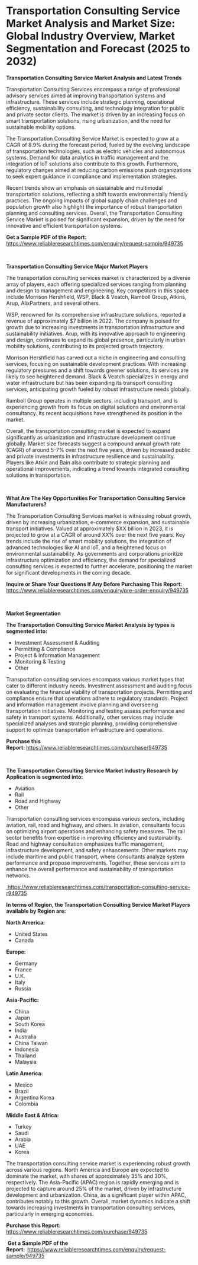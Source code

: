 <p><h1>Transportation Consulting Service Market Analysis and Market Size: Global Industry Overview, Market Segmentation and Forecast (2025 to 2032)</h1></p><p><strong>Transportation Consulting Service Market Analysis and Latest Trends</strong></p>
<p><p>Transportation Consulting Services encompass a range of professional advisory services aimed at improving transportation systems and infrastructure. These services include strategic planning, operational efficiency, sustainability consulting, and technology integration for public and private sector clients. The market is driven by an increasing focus on smart transportation solutions, rising urbanization, and the need for sustainable mobility options.</p><p>The Transportation Consulting Service Market is expected to grow at a CAGR of 8.9% during the forecast period, fueled by the evolving landscape of transportation technologies, such as electric vehicles and autonomous systems. Demand for data analytics in traffic management and the integration of IoT solutions also contribute to this growth. Furthermore, regulatory changes aimed at reducing carbon emissions push organizations to seek expert guidance in compliance and implementation strategies.</p><p>Recent trends show an emphasis on sustainable and multimodal transportation solutions, reflecting a shift towards environmentally friendly practices. The ongoing impacts of global supply chain challenges and population growth also highlight the importance of robust transportation planning and consulting services. Overall, the Transportation Consulting Service Market is poised for significant expansion, driven by the need for innovative and efficient transportation systems.</p></p>
<p><strong>Get a Sample PDF of the Report:&nbsp;</strong> <a href="https://www.reliableresearchtimes.com/enquiry/request-sample/949735?utm_campaign=2006&utm_medium=2&utm_source=Github&utm_content=ia&utm_term=18042025&utm_id=transportation-consulting-service">https://www.reliableresearchtimes.com/enquiry/request-sample/949735</a></p>
<p>&nbsp;</p>
<p><strong>Transportation Consulting Service Major Market Players</strong></p>
<p><p>The transportation consulting services market is characterized by a diverse array of players, each offering specialized services ranging from planning and design to management and engineering. Key competitors in this space include Morrison Hershfield, WSP, Black & Veatch, Ramboll Group, Atkins, Arup, AlixPartners, and several others.</p><p>WSP, renowned for its comprehensive infrastructure solutions, reported a revenue of approximately $7 billion in 2022. The company is poised for growth due to increasing investments in transportation infrastructure and sustainability initiatives. Arup, with its innovative approach to engineering and design, continues to expand its global presence, particularly in urban mobility solutions, contributing to its projected growth trajectory.</p><p>Morrison Hershfield has carved out a niche in engineering and consulting services, focusing on sustainable development practices. With increasing regulatory pressures and a shift towards greener solutions, its services are likely to see heightened demand. Black & Veatch specializes in energy and water infrastructure but has been expanding its transport consulting services, anticipating growth fueled by robust infrastructure needs globally.</p><p>Ramboll Group operates in multiple sectors, including transport, and is experiencing growth from its focus on digital solutions and environmental consultancy. Its recent acquisitions have strengthened its position in the market.</p><p>Overall, the transportation consulting market is expected to expand significantly as urbanization and infrastructure development continue globally. Market size forecasts suggest a compound annual growth rate (CAGR) of around 5-7% over the next five years, driven by increased public and private investments in infrastructure resilience and sustainability. Players like Atkin and Bain also contribute to strategic planning and operational improvements, indicating a trend towards integrated consulting solutions in transportation.</p></p>
<p>&nbsp;</p>
<p><strong>What Are The Key Opportunities For Transportation Consulting Service Manufacturers?</strong></p>
<p><p>The Transportation Consulting Services market is witnessing robust growth, driven by increasing urbanization, e-commerce expansion, and sustainable transport initiatives. Valued at approximately $XX billion in 2023, it is projected to grow at a CAGR of around XX% over the next five years. Key trends include the rise of smart mobility solutions, the integration of advanced technologies like AI and IoT, and a heightened focus on environmental sustainability. As governments and corporations prioritize infrastructure optimization and efficiency, the demand for specialized consulting services is expected to further accelerate, positioning the market for significant developments in the coming decade.</p></p>
<p><strong>Inquire or Share Your Questions If Any Before Purchasing This Report:</strong> <a href="https://www.reliableresearchtimes.com/enquiry/pre-order-enquiry/949735?utm_campaign=2006&utm_medium=2&utm_source=Github&utm_content=ia&utm_term=18042025&utm_id=transportation-consulting-service">https://www.reliableresearchtimes.com/enquiry/pre-order-enquiry/949735</a></p>
<p>&nbsp;</p>
<p><strong>Market Segmentation</strong></p>
<p><strong>The Transportation Consulting Service Market Analysis by types is segmented into:</strong></p>
<p><ul><li>Investment Assessment & Auditing</li><li>Permitting & Compliance</li><li>Project & Information Management</li><li>Monitoring & Testing</li><li>Other</li></ul></p>
<p><p>Transportation consulting services encompass various market types that cater to different industry needs. Investment assessment and auditing focus on evaluating the financial viability of transportation projects. Permitting and compliance ensure that operations adhere to regulatory standards. Project and information management involve planning and overseeing transportation initiatives. Monitoring and testing assess performance and safety in transport systems. Additionally, other services may include specialized analyses and strategic planning, providing comprehensive support to optimize transportation infrastructure and operations.</p></p>
<p><strong>Purchase this Report:&nbsp;</strong><a href="https://www.reliableresearchtimes.com/purchase/949735?utm_campaign=2006&utm_medium=2&utm_source=Github&utm_content=ia&utm_term=18042025&utm_id=transportation-consulting-service">https://www.reliableresearchtimes.com/purchase/949735</a></p>
<p>&nbsp;</p>
<p><strong>The Transportation Consulting Service Market Industry Research by Application is segmented into:</strong></p>
<p><ul><li>Aviation</li><li>Rail</li><li>Road and Highway</li><li>Other</li></ul></p>
<p><p>Transportation consulting services encompass various sectors, including aviation, rail, road and highway, and others. In aviation, consultants focus on optimizing airport operations and enhancing safety measures. The rail sector benefits from expertise in improving efficiency and sustainability. Road and highway consultation emphasizes traffic management, infrastructure development, and safety enhancements. Other markets may include maritime and public transport, where consultants analyze system performance and propose improvements. Together, these services aim to enhance the overall performance and sustainability of transportation networks.</p></p>
<p><a href="https://www.reliableresearchtimes.com/transportation-consulting-service-r949735?utm_campaign=2006&utm_medium=2&utm_source=Github&utm_content=ia&utm_term=18042025&utm_id=transportation-consulting-service">&nbsp;https://www.reliableresearchtimes.com/transportation-consulting-service-r949735</a></p>
<p><strong>In terms of Region, the Transportation Consulting Service Market Players available by Region are:</strong></p>
<p>
    <p> <strong> North America: </strong>
        <ul>
            <li>United States</li>
            <li>Canada</li>
        </ul>
        </p> 
    <p> <strong> Europe: </strong>
        <ul>
            <li>Germany</li>
            <li>France</li>
            <li>U.K.</li>
            <li>Italy</li>
            <li>Russia</li>
        </ul>
        </p> 
    <p> <strong> Asia-Pacific: </strong>
        <ul>
            <li>China</li>
            <li>Japan</li>
            <li>South Korea</li>
            <li>India</li>
            <li>Australia</li>
            <li>China Taiwan</li>
            <li>Indonesia</li>
            <li>Thailand</li>
            <li>Malaysia</li>
        </ul>
        </p> 
    <p> <strong> Latin America: </strong>
        <ul>
            <li>Mexico</li>
            <li>Brazil</li>
            <li>Argentina Korea</li>
            <li>Colombia</li>
        </ul>
        </p> 
    <p> <strong> Middle East & Africa: </strong>
        <ul>
            <li>Turkey</li>
            <li>Saudi</li>
            <li>Arabia</li>
            <li>UAE</li>
            <li>Korea</li>
        </ul>
    </p>
    </p>
<p><p>The transportation consulting service market is experiencing robust growth across various regions. North America and Europe are expected to dominate the market, with shares of approximately 35% and 30%, respectively. The Asia-Pacific (APAC) region is rapidly emerging and is projected to capture around 25% of the market, driven by infrastructure development and urbanization. China, as a significant player within APAC, contributes notably to this growth. Overall, market dynamics indicate a shift towards increasing investments in transportation consulting services, particularly in emerging economies.</p></p>
<p><strong>Purchase this Report: </strong><a href="https://www.reliableresearchtimes.com/purchase/949735?utm_campaign=2006&utm_medium=2&utm_source=Github&utm_content=ia&utm_term=18042025&utm_id=transportation-consulting-service">https://www.reliableresearchtimes.com/purchase/949735</a></p>
<p>&nbsp;<strong>Get a Sample PDF of the Report:&nbsp;&nbsp;</strong><a href="https://www.reliableresearchtimes.com/enquiry/request-sample/949735?utm_campaign=2006&utm_medium=2&utm_source=Github&utm_content=ia&utm_term=18042025&utm_id=transportation-consulting-service">https://www.reliableresearchtimes.com/enquiry/request-sample/949735</a></p>
<p><strong></strong></p>
<p><p></p><p></p><p></p></p>